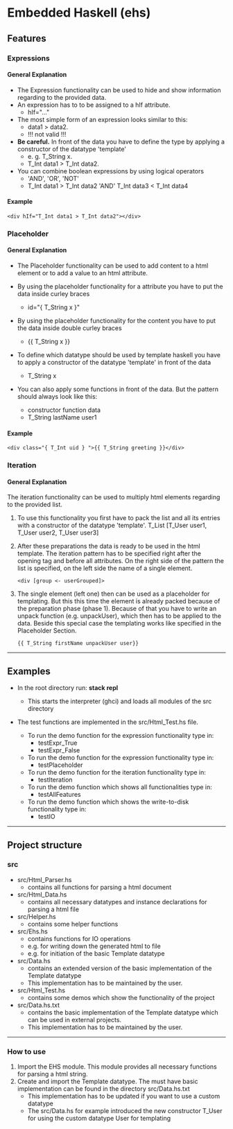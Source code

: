 # Embedded Haskell (ehs)

## Features

### Expressions

#### General Explanation

- The Expression functionality can be used to hide and show information regarding to the provided data.
- An expression has to to be assigned to a hIf attribute.
  - hIf="..."
- The most simple form of an expression looks similar to this:
  - data1 > data2.
  - !!! not valid !!!
- <b>Be careful.</b> In front of the data you have to define the type by applying a constructor of the datatype 'template'
  - e. g. T_String x.
  - T_Int data1 > T_Int data2.
- You can combine boolean expressions by using logical operators
  - 'AND', 'OR', 'NOT'
  - T_Int data1 > T_Int data2 'AND' T_Int data3 < T_Int data4

#### Example

    <div hIf="T_Int data1 > T_Int data2"></div>

### Placeholder

#### General Explanation

- The Placeholder functionality can be used to add content to a html element or to add a value to an html attribute.
- By using the placeholder functionality for a attribute you have to put the data inside curley braces
  - id="{ T_String x }"
- By using the placeholder functionality for the content you have to put the data inside double curley braces

  - {{ T_String x }}

- To define which datatype should be used by template haskell you have to apply a constructor of the datatype 'template' in front of
  the data
  - T_String x
- You can also apply some functions in front of the data. But the pattern should always look like this:
  - constructor function data
  - T_String lastName user1

#### Example

    <div class="{ T_Int uid } ">{{ T_String greeting }}</div>

### Iteration

#### General Explanation

The iteration functionality can be used to multiply html elements regarding to the provided list.

1.  To use this functionality you first have to pack the list and all its entries with a constructor of the datatype 'template'.
    T_List [T_User user1, T_User user2, T_User user3]
2.  After these preparations the data is ready to be used in the html template. The iteration pattern has to be specified right after the opening tag and before all attributes. On the right side of the pattern the list is specified, on the left side the name of a single element.

        <div [group <- userGrouped]>

3.  The single element (left one) then can be used as a placeholder for templating. But this this time the element is already packed because of the preparation phase (phase 1). Because of that you have to write an unpack function (e.g. unpackUser), which then has to be applied to the data. Beside this special case the templating works like specified in the Placeholder Section.

        {{ T_String firstName unpackUser user}}

<hr />

## Examples

- In the root directory run: <b>stack repl</b>

  - This starts the interpreter (ghci) and loads all modules of the src directory

- The test functions are implemented in the src/Html_Test.hs file.
  - To run the demo function for the expression functionality type in:
    - testExpr_True
    - testExpr_False
  - To run the demo function for the expression functionality type in:
    - testPlaceholder
  - To run the demo function for the iteration functionality type in:
    - testIteration
  - To run the demo function which shows all functionalities type in:
    - testAllFeatures
  - To run the demo function which shows the write-to-disk functionality type in:
    - testIO

<hr />

## Project structure

### src

- src/Html_Parser.hs
  - contains all functions for parsing a html document
- src/Html_Data.hs
  - contains all necessary datatypes and instance declarations for parsing a html file
- src/Helper.hs
  - contains some helper functions
- src/Ehs.hs
  - contains functions for IO operations
  - e.g. for writing down the generated html to file
  - e.g. for initiation of the basic Template datatype
- src/Data.hs
  - contains an extended version of the basic implementation of the Template datatype
  - This implementation has to be maintained by the user.
- src/Html_Test.hs
  - contains some demos which show the functionality of the project
- src/Data.hs.txt
  - contains the basic implementation of the Template datatype which can be used in external projects.
  - This implementation has to be maintained by the user.

<hr />

### How to use

1. Import the EHS module. This module provides all necessary functions for parsing a html string.
2. Create and import the Template datatype. The must have basic implementation can be found in the directory src/Data.hs.txt
   - This implementation has to be updated if you want to use a custom datatype
   - The src/Data.hs for example introduced the new constructor T_User for using the custom datatype User for templating

